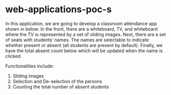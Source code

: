 # web-applications-poc-s

In this application, we are going to develop a classroom attendance app shown in below. In the front, there are a whiteboard, TV, and whiteboard where the TV is represented by a set of sliding images. Next, there are a set of seats with students’ names. The names are selectable to indicate whether present or absent (all students are present by default). Finally, we have the total absent count below which will be updated when the name is clicked.

Functionalities include:
1. Sliding images
2. Selection and De-selection of the persons
3. Counting the total number of absent students
